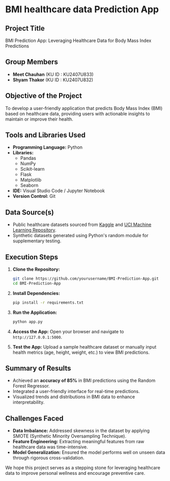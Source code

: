 # BMI healthcare data Prediction App

## Project Title
BMI Prediction App: Leveraging Healthcare Data for Body Mass Index Predictions

## Group Members
- **Meet Chauhan** (KU ID : KU2407U833)
- **Shyam Thakor** (KU ID : KU2407U832)

## Objective of the Project
To develop a user-friendly application that predicts Body Mass Index (BMI) based on healthcare data, providing users with actionable insights to maintain or improve their health.

## Tools and Libraries Used
- **Programming Language:** Python
- **Libraries:**
  - Pandas
  - NumPy
  - Scikit-learn
  - Flask
  - Matplotlib
  - Seaborn
- **IDE:** Visual Studio Code / Jupyter Notebook
- **Version Control:** Git

## Data Source(s)
- Public healthcare datasets sourced from [Kaggle](https://www.kaggle.com/) and [UCI Machine Learning Repository](https://archive.ics.uci.edu/ml/index.php).
- Synthetic datasets generated using Python's random module for supplementary testing.

## Execution Steps
1. **Clone the Repository:**
   ```bash
   git clone https://github.com/yourusername/BMI-Prediction-App.git
   cd BMI-Prediction-App
   ```
2. **Install Dependencies:**
   ```bash
   pip install -r requirements.txt
   ```
3. **Run the Application:**
   ```bash
   python app.py
   ```
4. **Access the App:**
   Open your browser and navigate to `http://127.0.0.1:5000`.

5. **Test the App:**
   Upload a sample healthcare dataset or manually input health metrics (age, height, weight, etc.) to view BMI predictions.

## Summary of Results
- Achieved an **accuracy of 85%** in BMI predictions using the Random Forest Regressor.
- Integrated a user-friendly interface for real-time predictions.
- Visualized trends and distributions in BMI data to enhance interpretability.

## Challenges Faced
- **Data Imbalance:**
  Addressed skewness in the dataset by applying SMOTE (Synthetic Minority Oversampling Technique).
- **Feature Engineering:**
  Extracting meaningful features from raw healthcare data was time-intensive.
- **Model Generalization:**
  Ensured the model performs well on unseen data through rigorous cross-validation.

We hope this project serves as a stepping stone for leveraging healthcare data to improve personal wellness and encourage preventive care.

